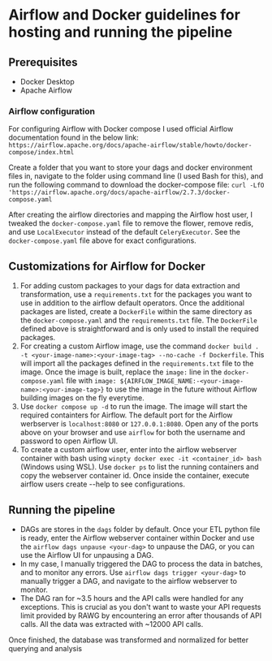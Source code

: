 # Airflow and Docker guidelines for hosting and running the pipeline

## Prerequisites
* Docker Desktop
* Apache Airflow

### Airflow configuration
For configuring Airflow with Docker compose I used official Airflow documentation found in the below link:
`https://airflow.apache.org/docs/apache-airflow/stable/howto/docker-compose/index.html`

Create a folder that you want to store your dags and docker environment files in, navigate to the folder using command line (I used Bash for this),
and run the following command to download the docker-compose file:
`curl -LfO 'https://airflow.apache.org/docs/apache-airflow/2.7.3/docker-compose.yaml`

After creating the airflow directories and mapping the Airflow host user, I tweaked the `docker-compose.yaml` file
to remove the flower, remove redis, and use `LocalExecutor` instead of the default `CeleryExecutor`. See the
`docker-compose.yaml` file above for exact configurations.

## Customizations for Airflow for Docker
1. For adding custom packages to your dags for data extraction and transformation, use a `requirements.txt` for the packages you want to use in addition to the airflow default operators. Once the additional packages are listed, create a `DockerFile` within the same directory as the `docker-compose.yaml` and the `requirements.txt` file. The `DockerFile` defined above is straightforward and is only used to install the required packages.
2. For creating a custom Airflow image, use the command `docker build . -t <your-image-name>:<your-image-tag> --no-cache -f Dockerfile`. This will import all the packages defined in the `requirements.txt` file to the image. Once the image is built, replace the `image:` line in the `docker-compose.yaml` file with `image: ${AIRFLOW_IMAGE_NAME:-<your-image-name>:<your-image-tag>}` to use the image in the future without Airflow building images on the fly everytime.
3. Use `docker compose up -d` to run the image. The image will start the required containters for Airflow. The default port for the Airflow werbserver is `localhost:8080` or `127.0.0.1:8080`. Open any of the ports above on your browser and use `airflow` for both the username and password to open Airflow UI.
4. To create a custom airflow user, enter into the airflow webserver container with bash using `winpty docker exec -it <container_id> bash` (Windows using WSL). Use `docker ps` to list the running containers and copy the webserver container id. Once inside the container, execute airflow users create --help to see configurations.

## Running the pipeline
* DAGs are stores in the `dags` folder by default. Once your ETL python file is ready, enter the Airflow webserver container within Docker and use the `airflow dags unpause <your-dag>` to unpause the DAG, or you can use the Airflow UI for unpausing a DAG.
* In my case, I manually triggered the DAG to process the data in batches, and to monitor any errors. Use `airflow dags trigger <your-dag>` to manually trigger a DAG, and navigate to the airflow webserver to monitor.
* The DAG ran for ~3.5 hours and the API calls were handled for any exceptions. This is crucial as you don't want to waste your API requests limit provided by RAWG by encountering an error after thousands of API calls. All the data was extracted with ~12000 API calls.

Once finished, the database was transformed and normalized for better querying and analysis
